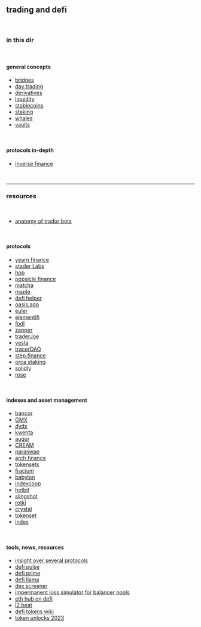 ## trading and defi 


<br>

### in this dir

<br>


#### general concepts

* [bridges](bridges)
* [day trading](day-trading)
* [derivatives](derivatives)
* [liquidity](liquidity)
* [stablecoins](stablecoins)
* [staking](staking)
* [whales](whales)
* [vaults](vaults)

<br>

#### protocols in-depth 

* [inverse finance](protocols/inverse.md)


<br>

---


### resources

<br>


* [anatomy of trador bots](https://github.com/go-outside-labs/mev-toolkit/blob/main/anatomy_of_mev_bots/bots/tradors.md)


<br>

#### protocols

* [yearn finance](https://yearn.finance/#/portfolio)
* [stader Labs](https://staderlabs.com/)
* [hop](https://app.hop.exchange/#/send?token=ETH)
* [popsicle finance](https://popsicle.finance/)
* [matcha](https://matcha.xyz/)
* [maple](https://www.maple.finance/)
* [defi helper](https://app.defihelper.io/protocols?filter=All)
* [oasis.app](https://oasis.app/)
* [euler](https://www.euler.finance/)
* [elementifi](https://app.element.fi/fixedrates)
* [fodl](https://app.fodl.finance/nft)
* [zapper](https://zapper.fi/invest)
* [traderJoe](https://traderjoexyz.com/farm#/)
* [vesta](https://vestafinance.xyz/)
* [tracerDAO](https://github.com/tracer-protocol)
* [step.finance](https://app.step.finance/#/dashboard)
* [orca staking](https://www.orca.so/staking)
* [solidly](https://solidly.exchange/liquidity)
* [rose](https://app.rose.fi/#/)

<br>




#### indexes and asset management



* [bancor](https://app.bancor.network/pools)
* [GMX](https://github.com/go-outside-labs/mev-toolkit/blob/main/MEV_on_Arbitrum/gmx.md)
* [dydx](https://trade.dydx.exchange/portfolio/overview)
* [kwenta](https://kwenta.io/exchange/sETH-sUSD)
* [augur](https://augur.net/)
* [CREAM](https://app.cream.finance/)
* [paraswap](https://www.paraswap.io/)
* [arch finance](https://beta.archfinance.io/)
* [tokensets](https://www.tokensets.com/)
* [fracium](https://francium.io/)
* [babylon](https://www.babylon.finance/)
* [indexcoop](https://indexcoop.com/)
* [hotbit](https://www.hotbit.io)
* [slingshot](https://app.slingshot.finance/trade/m/MATIC)
* [rotki](https://rotki.com/)
* [crystal](https://defi.krystal.app/)
* [tokenset](https://www.tokensets.com/)
* [index](https://indexcoop.com/)

<br>


#### tools, news, resources

* [insight over several protocols](https://defi-mochi.notion.site/d2cf08cb79254dcf8f30e08cc38761f4?v=81df8226157849ee94a1c859c1e13329)
* [defi pulse](https://www.defipulse.com/)
* [defi prime](https://defiprime.com/)
* [defi llama](https://defillama.com/)
* [dex screener](https://dexscreener.com/)
* [impermanent loss simulator for balancer pools](https://baller.netlify.app/)
* [eth hub on defi](https://docs.ethhub.io/built-on-ethereum/open-finance/what-is-open-finance/)
* [l2 beat](https://l2beat.com/scaling/tvl/)
* [defi tokens wiki](https://github.com/defi-wikis/defi-tokens-wiki)
* [token unlocks 2023](https://twitter.com/karl_0x/status/1605832705848971264)
